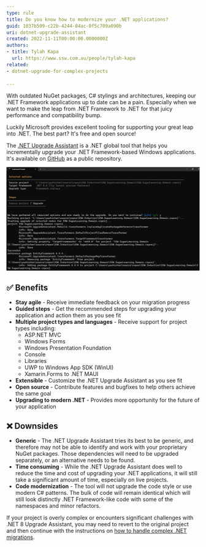 ```yaml
---
type: rule
title: Do you know how to modernize your .NET applications?
guid: 1037b509-c22b-4244-84ac-0f5c709a090b
uri: dotnet-upgrade-assistant
created: 2022-11-11T00:00:00.0000000Z
authors: 
- title: Tylah Kapa
  url: https://www.ssw.com.au/people/tylah-kapa
related:
- dotnet-upgrade-for-complex-projects

---
```


With outdated NuGet packages, C# stylings and architectures, keeping our .NET Framework applications up to date can be a pain. Especially when we want to make the leap from .NET Framework to .NET for that juicy performance and compatibility bump.

Luckily Microsoft provides excellent tooling for supporting your great leap into .NET. The best part? It's free and open source! 

<!--endintro-->

The [.NET Upgrade Assistant](https://dotnet.microsoft.com/en-us/platform/upgrade-assistant) is a .NET global tool that helps you incrementally upgrade your .NET Framework-based Windows applications. It's available on [GitHub](https://github.com/dotnet/upgrade-assistant) as a public repository.

![Figure: Use the CLI version of Upgrade Assistant](/rules/dotnet-upgrade-assistant/upgrade-assistant-CLI.png)


## ✅ Benefits

* **Stay agile** - Receive immediate feedback on your migration progress
* **Guided steps** - Get the recommended steps for upgrading your application and action them as you see fit
* **Multiple project types and languages** - Receive support for project types including:
   - ASP.NET MVC
   - Windows Forms
   - Windows Presentation Foundation
   - Console
   - Libraries
   - UWP to Windows App SDK (WinUI)
   - Xamarin.Forms to .NET MAUI
* **Extensible** - Customize the .NET Upgrade Assistant as you see fit
* **Open source** - Contribute features and bugfixes to help others achieve the same goal
* **Upgrading to modern .NET** - Provides more opportunity for the future of your application

## ❌ Downsides

* **Generic** - The .NET Upgrade Assistant tries its best to be generic, and therefore may not be able to identify and work with your proprietary NuGet packages. Those dependencies will need to be upgraded separately, or an alternative needs to be found.
* **Time consuming** - While the .NET Upgrade Assistant does well to reduce the time and cost of upgrading your .NET applications, it will still take a significant amount of time, especially on live projects.
* **Code modernization** - The tool will not upgrade the code style or use modern C# patterns. The bulk of code will remain identical which will still look distinctly .NET Framework-like code with some of the namespaces and minor refactors.

If your project is overly complex or encounters significant challenges with .NET 8 Upgrade Assistant, you may need to revert to the original project and then continue with the instructions on [how to handle complex .NET migrations](/dotnet-upgrade-for-complex-projects).

